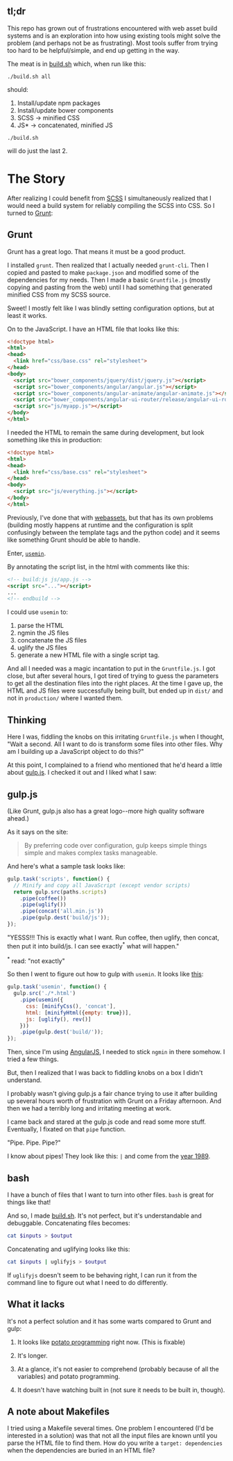 ## tl;dr ##

This repo has grown out of frustrations encountered with web asset build systems and is an exploration into how using existing tools might solve the problem (and perhaps not be as frustrating).  Most tools suffer from trying too hard to be helpful/simple, and end up getting in the way.

The meat is in [build.sh](build.sh) which, when run like this:

```
./build.sh all
```

should:

1. Install/update npm packages
2. Install/update bower components
3. SCSS -> minified CSS
4. JS* -> concatenated, minified JS

```
./build.sh
```

will do just the last 2.

# The Story #

After realizing I could benefit from [SCSS](http://sass-lang.com/) I simultaneously realized that I would need a build system for reliably compiling the SCSS into CSS.  So I turned to [Grunt](http://gruntjs.com/):


## Grunt ##

Grunt has a great logo.  That means it must be a good product.

I installed `grunt`.  Then realized that I actually needed `grunt-cli`.  Then I copied and pasted to make `package.json` and modified some of the dependencies for my needs.  Then I made a basic `Gruntfile.js` (mostly copying and pasting from the web) until I had something that generated minified CSS from my SCSS source.

Sweet!  I mostly felt like I was blindly setting configuration options, but at least it works.

On to the JavaScript.  I have an HTML file that looks like this:

```html
<!doctype html>
<html>
<head>
  <link href="css/base.css" rel="stylesheet">
</head>
<body>
  <script src="bower_components/jquery/dist/jquery.js"></script>
  <script src="bower_components/angular/angular.js"></script>
  <script src="bower_components/angular-animate/angular-animate.js"></script>
  <script src="bower_components/angular-ui-router/release/angular-ui-router.js"></script>
  <script src="js/myapp.js"></script>
</body>
</html>
```

I needed the HTML to remain the same during development, but look something like this in production:

```html
<!doctype html>
<html>
<head>
  <link href="css/base.css" rel="stylesheet">
</head>
<body>
  <script src="js/everything.js"></script>
</body>
</html>
```

Previously, I've done that with [webassets](https://pypi.python.org/pypi/webassets), but that has its own problems (building mostly happens at runtime and the configuration is split confusingly between the template tags and the python code) and it seems like something Grunt should be able to handle.

Enter, [`usemin`](https://github.com/yeoman/grunt-usemin).

By annotating the script list, in the html with comments like this:

```html
<!-- build:js js/app.js -->
<script src="..."></script>
...
<!-- endbuild -->
```

I could use `usemin` to:

1. parse the HTML
2. ngmin the JS files
3. concatenate the JS files
4. uglify the JS files
5. generate a new HTML file with a single script tag.

And all I needed was a magic incantation to put in the `Gruntfile.js`.  I got close, but after several hours, I got tired of trying to guess the parameters to get all the destination files into the right places.  At the time I gave up, the HTML and JS files were successfully being built, but ended up in `dist/` and not in `production/` where I wanted them.


## Thinking ##

Here I was, fiddling the knobs on this irritating `Gruntfile.js` when I thought, "Wait a second.  All I want to do is transform some files into other files.  Why am I building up a JavaScript object to do this?"

At this point, I complained to a friend who mentioned that he'd heard a little about [gulp.js](http://gulpjs.com/).  I checked it out and I liked what I saw:


## gulp.js ##

(Like Grunt, gulp.js also has a great logo--more high quality software ahead.)

As it says on the site:

> By preferring code over configuration, gulp keeps simple things simple and makes complex tasks manageable.

And here's what a sample task looks like:

```javascript
gulp.task('scripts', function() {
  // Minify and copy all JavaScript (except vendor scripts)
  return gulp.src(paths.scripts)
    .pipe(coffee())
    .pipe(uglify())
    .pipe(concat('all.min.js'))
    .pipe(gulp.dest('build/js'));
});
```

"YESSS!!! This is exactly what I want.  Run coffee, then uglify, then concat, then put it into build/js.  I can see exactly<sup>*</sup> what will happen."

<sup>*</sup> read: "not exactly"

So then I went to figure out how to gulp with `usemin`.  It looks like [this](https://github.com/zont/gulp-usemin#usage):

```javascript
gulp.task('usemin', function() {
  gulp.src('./*.html')
    .pipe(usemin({
      css: [minifyCss(), 'concat'],
      html: [minifyHtml({empty: true})],
      js: [uglify(), rev()]
    }))
    .pipe(gulp.dest('build/'));
});
```

Then, since I'm using [AngularJS](http://angularjs.org/), I needed to stick `ngmin` in there somehow.  I tried a few things.

But, then I realized that I was back to fiddling knobs on a box I didn't understand.

I probably wasn't giving gulp.js a fair chance trying to use it after building up several hours worth of frustration with Grunt on a Friday afternoon.  And then we had a terribly long and irritating meeting at work.

I came back and stared at the gulp.js code and read some more stuff.  Eventually, I fixated on that `pipe` function.

"Pipe.  Pipe.  Pipe?"

I know about pipes!  They look like this: `|` and come from the [year 1989](http://en.wikipedia.org/wiki/Bash_(Unix_shell)).


## bash ##

I have a bunch of files that I want to turn into other files.  `bash` is great for things like that!

And so, I made [build.sh](build.sh).  It's not perfect, but it's understandable and debuggable.  Concatenating files becomes:

```bash
cat $inputs > $output
```

Concatenating and uglifying looks like this:

```bash
cat $inputs | uglifyjs > $output
```

If `uglifyjs` doesn't seem to be behaving right, I can run it from the command line to figure out what I need to do differently.


## What it lacks ##

It's not a perfect solution and it has some warts compared to Grunt and gulp:

1. It looks like [potato programming](http://divmod.readthedocs.org/en/latest/philosophy/potato.html) right now.  (This is fixable)

2. It's longer.

3. At a glance, it's not easier to comprehend (probably because of all the variables) and potato programming.

4. It doesn't have watching built in (not sure it needs to be built in, though).


## A note about Makefiles ##

I tried using a Makefile several times.  One problem I encountered (I'd be interested in a solution) was that not all the input files are known until you parse the HTML file to find them.  How do you write a `target: dependencies` when the dependencies are buried in an HTML file?

